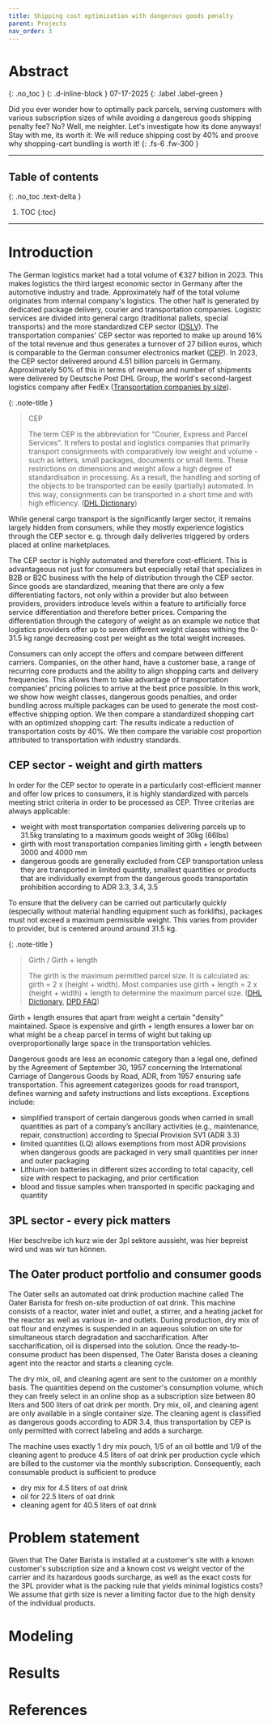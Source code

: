 ```yaml
---
title: Shipping cost optimization with dangerous goods penalty
parent: Projects
nav_order: 3
---
```



# Abstract
{: .no_toc }
{: .d-inline-block }
07-17-2025
{: .label .label-green }

Did you ever wonder how to optimally pack parcels, serving customers with various subscription sizes of while avoiding a dangerous goods shipping penalty fee?
No? Well, me neighter. Let's investigate how its done anyways! Stay with me, its worth it: We will reduce shipping cost by 40% and proove why shopping-cart bundling is worth it!
{: .fs-6 .fw-300 }

---
## Table of contents
{: .no_toc .text-delta }

1. TOC
{:toc}
---

# Introduction
The German logistics market had a total volume of €327 billion in 2023.
This makes logistics the third largest economic sector in Germany after the automotive industry and trade.
Approximately half of the total volume originates from  internal company's logistics.
The other half is generated by dedicated package delivery, courier and transportation companies.
Logistic services are divided into general cargo (traditional pallets, special transports) and the more standardized CEP sector ([DSLV](https://www.dslv.org/de/die-branche/logistikmarkt)).
The transportation companies' CEP sector was reported to make up around 16% of the total revenue and thus generates a turnover of 27 billion euros, which is comparable to the German consumer electronics market ([CEP](https://www.dslv.org/de/die-branche/logistikmarkt)).
In 2023, the CEP sector delivered around 4.51 billion parcels in Germany.
Approximately 50% of this in terms of revenue and number of shipments were delivered by Deutsche Post DHL Group, the world's second-largest logistics company after FedEx ([Transportation companies by size](https://www.ingenieur.de/technik/fachbereiche/logistik/das-sind-die-groessten-logistikunternehmen-der-welt/)).


{: .note-title }
> CEP
>
> The term CEP is the abbreviation for "Courier, Express and Parcel Services". It refers to postal and logistics companies that primarily transport consignments with comparatively low weight and volume - such as letters, small packages, documents or small items. These restrictions on dimensions and weight allow a high degree of standardisation in processing. As a result, the handling and sorting of the objects to be transported can be easily (partially) automated. In this way, consignments can be transported in a short time and with high efficiency.
>([DHL Dictionary](https://dhl-freight-connections.com/en/logistics-dictionary/cep/))

While general cargo transport is the significantly larger sector, it remains largely hidden from consumers, while they mostly experience logistics through the CEP sector e. g. through daily deliveries triggered by orders placed at online marketplaces.

The CEP sector is highly automated and therefore cost-efficient. This is advantageous not just for consumers but especially retail that specializes in B2B or B2C business with the help of distribution through the CEP sector. Since goods are standardized, meaning that there are only a few differentiating factors, not only within a provider but also between providers, providers introduce levels within a feature to artificially force service differentiation and therefore better prices. 
Comparing the differentiation through the category of weight as an example we notice that logistics providers offer up to seven different weight classes withing the 0-31.5 kg range decreasing cost per weight as the total weight increases.

Consumers can only accept the offers and compare between different carriers.
Companies, on the other hand, have a customer base, a range of recurring core products and the ability to align shopping carts and delivery frequencies.
This allows them to take advantage of transportation companies' pricing policies to arrive at the best price possible.
In this work, we show how weight classes, dangerous goods penalties, and order bundling across multiple packages can be used to generate the most cost-effective shipping option.
We then compare a standardized shopping cart with an optimized shopping cart:
The results indicate a reduction of transportation costs by 40%.
We then compare the variable cost proportion attributed to transportation with industry standards.

## CEP sector - weight and girth matters
In order for the CEP sector to operate in a particularly cost-efficient manner and offer low prices to consumers, it is highly standardized with parcels meeting strict criteria in order to be processed as CEP.
Three criterias are always applicable:
- weight with most transportation companies delivering parcels up to 31.5kg translating to a maximum goods weight of 30kg (66lbs)
- girth with most transportation companies limiting girth + length between 3000 and 4000 mm
- dangerous goods are generally excluded from CEP transportation unless they are transported in limited quantity, smallest quantities or products that are individually exempt from the dangerous goods transportatin prohibition  according to ADR 3.3, 3.4, 3.5

To ensure that the delivery can be carried out particularly quickly (especially without material handling equipment such as forklifts), packages must not exceed a maximum permissible weight. This varies from provider to provider, but is centered around around 31.5 kg.

{: .note-title }
> Girth / Girth + length
>
> The girth is the maximum permitted parcel size. It is calculated as: girth = 2 x (height + width). Most companies use girth + length =  2 x (height + width) + length to determine the maximum parcel size.
> ([DHL Dictionary](https://dhl-freight-connections.com/en/logistics-dictionary/girth-measurement/), [DPD FAQ](https://www.dpd.com/de/en/faq/was-beutet-gurtmas/))

Girth + length ensures that apart from weight a certain "density" maintained. Space is expensive and girth + length ensures a lower bar on what might be a cheap parcel in terms of wight but taking up overproportionally large space in the transportation vehicles.

Dangerous goods are less an economic category than a legal one, defined by the Agreement of September 30, 1957 concerning the International Carriage of Dangerous Goods by Road, ADR, from 1957 ensuring safe transportation.
This agreement categorizes goods for road transport, defines warning and safety instructions and lists exceptions. Exceptions include:
- simplified transport of certain dangerous goods when carried in small quantities as part of a company’s ancillary activities (e.g., maintenance, repair, construction) according to  Special Provision SV1 (ADR 3.3)
- limited quantities (LQ) allows exemptions from most ADR provisions when dangerous goods are packaged in very small quantities per inner and outer packaging
- Lithium-ion batteries in different sizes according to total capacity, cell size with respect to packaging, and prior certification
- blood and tissue samples when transported in specific packaging and quantity

## 3PL sector - every pick matters
Hier beschreibe ich kurz wie der 3pl sektore aussieht, was hier bepreist wird und was wir tun können.

## The Oater product portfolio and consumer goods
The Oater sells an automated oat drink production machine called The Oater Barista for fresh on-site production of oat drink.
This machine consists of a reactor, water inlet and outlet, a stirrer, and a heating jacket for the reactor as well as various in- and outlets.
During production, dry mix of oat flour and enzymes is suspended in an aqueous solution on site for simultaneous starch degradation and saccharification.
After saccharification, oil is dispersed into the solution.
Once the ready-to-consume product has been dispensed, The Oater Barista doses a cleaning agent into the reactor and starts a cleaning cycle.

The dry mix, oil, and cleaning agent are sent to the customer on a monthly basis.
The quantities depend on the customer's consumption volume, which they can freely select in an online shop as a subscription size between 80 liters and 500 liters of oat drink per month.
Dry mix, oil, and cleaning agent are only available in a single container size.
The cleaning agent is classified as dangerous goods according to ADR 3.4, thus transportation by CEP is only permitted with correct labeling and adds a surcharge.

The machine uses exactly 1 dry mix pouch, 1/5 of an oil bottle and 1/9 of the cleaning agent to produce 4.5 liters of oat drink per production cycle which are billed to the customer via the monthly subscription.
Consequently, each consumable product is sufficient to produce
- dry mix for 4.5 liters of oat drink
- oil for 22.5 liters of oat drink
- cleaning agent for 40.5 liters of oat drink


# Problem statement
Given that The Oater Barista is installed at a customer's site with a known customer's subscription size and a known cost vs weight vector of the carrier and its hazardous goods surcharge, as well as the exact costs for the 3PL provider what is the packing rule that yields minimal logistics costs?
We assume that girth size is never a limiting factor due to the high density of the individual products.




# Modeling

# Results

# References
